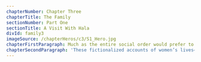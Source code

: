 ```yaml
---
chapterNumber: Chapter Three
chapterTitle: The Family
sectionNumber: Part One
sectionTitle: A Visit With Hala
divId: family3
imageSource: /chapterHeros/c3/S1_Hero.jpg
chapterFirstParagraph: Much as the entire social order would prefer to keep domestic workers invisible, their presence in the country and the home is not only due to particular social, racial, gender, and family dynamics, but also affects all of these in ways big and small. Having a domestic worker in the home means that the woman of the house is freer to pursue other things since the burden of care for the home, the children, even for elderly parents can be passed on to someone else. Someone else is expected to perform the most intimate tasks of care while always being kept strictly outside the emotional and social bonds of the family. In a society with fairly rigid gender dynamics, where women are both constricted and defined by their roles as homemakers, wives, mothers, and dutiful daughters, what does it mean to have another woman taking on a significant part of this care? Especially when she is perceived as “lesser than” due not only to class factors but racial ones as well?
chapterSecondParagraph: 'These fictionalized accounts of women’s lives—based on interviews with real people—go behind the closed doors of the family home to tell, on the one hand, the story of all the various reasons why a woman might be motivated to invite a “stranger” into the heart of the family in order to help care for it. They outline the way this presence affects the woman’s own relationships: to her children, her home, and even to her husband and their intimate life as a couple. At the same time, between the lines, these accounts cannot help but betray and expose all of the uglier dynamics at play: the sense of racial superiority the family feels over their domestic worker, the ways in which they control every aspect of her life, how the law favors and enforces that control, and how the price for one woman’s “emancipation” is often another woman’s enslavement.'
---
```

